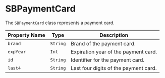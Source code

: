 # SBPaymentCard

The `SBPaymentCard` class represents a payment card.

| **Property Name** | **Type** | **Description** |
|-|-|-|
| `brand` | `String` | Brand of the payment card. |
| `expYear` | `Int` | Expiration year of the payment card. |
| `id` | `String` | Identifier for the payment card. |
| `last4` | `String` | Last four digits of the payment card. |
